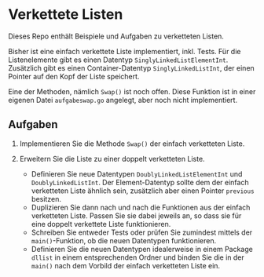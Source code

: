 # Verkettete Listen

Dieses Repo enthält Beispiele und Aufgaben zu verketteten Listen.

Bisher ist eine einfach verkettete Liste implementiert, inkl. Tests.
Für die Listenelemente gibt es einen Datentyp `SinglyLinkedListElementInt`.
Zusätzlich gibt es einen Container-Datentyp `SinglyLinkedListInt`, der einen Pointer
auf den Kopf der Liste speichert.

Eine der Methoden, nämlich `Swap()` ist noch offen.
Diese Funktion ist in einer eigenen Datei `aufgabeswap.go` angelegt, aber noch nicht
implementiert.

## Aufgaben

1. Implementieren Sie die Methode `Swap()` der einfach verketteten Liste.

2. Erweitern Sie die Liste zu einer doppelt verketteten Liste.
    - Definieren Sie neue Datentypen `DoublyLinkedListElementInt` und `DoublyLinkedListInt`.
      Der Element-Datentyp sollte dem der einfach verketteten Liste ähnlich sein,
      zusätzlich aber einen Pointer `previous` besitzen.
    - Duplizieren Sie dann nach und nach die Funktionen aus der einfach verketteten Liste.
      Passen Sie sie dabei jeweils an, so dass sie für eine doppelt verkettete Liste funktionieren.
    - Schreiben Sie entweder Tests oder prüfen Sie zumindest mittels der `main()`-Funktion,
      ob die neuen Datentypen funktionieren.
    - Definieren Sie die neuen Datentypen idealerweise in einem Package `dllist` in einem
      entsprechenden Ordner und binden Sie die in der `main()` nach dem Vorbild der
      einfach verketteten Liste ein.
